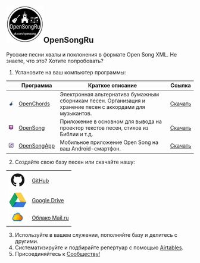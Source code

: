## ![logo](img/logo_cut.jpg)OpenSongRu
      
Русские песни хвалы и поклонения в формате Open Song XML.
Не знаете, что это? Хотите попробовать?

1. Установите на ваш компьютер программы:

 |   | Программа | Краткое описание | Ссылка |
 | --- | --- | --- | --- |
 |![1](img/oc_icon.png)   | [OpenChords](https://sourceforge.net/projects/openchords/) | Электронная альтернатива бумажным сборникам песен. Организация и хранение песен с аккордами для музыкантов. |[Скачать](https://sourceforge.net/projects/openchords/files/latest/download) |
 |![2](img/os_icon.png)   | [OpenSong](http://www.opensong.org) | Приложение в основном для вывода на проектор текстов песен, стихов из Библии и т.д. |[Скачать](https://sourceforge.net/projects/opensong/files/latest/download) |
 |![3](img/osa_icon.png)  | [OpenSongApp](https://www.opensongapp.com) | Мобильное приложение Open Song на ваш Android-смартфон. |[Скачать](https://play.google.com/store/apps/details?id=com.garethevans.church.opensongtablet&hl=ru) |
2. Создайте свою базу песен или скачайте нашу:

|     |     |
| --- | --- |
|![1](img/icon_gh.jpg) | [GitHub](https://github.com/SergKnyz/OpenSongRu/archive/master.zip) |
|![2](img/icon_gdr.png) | [Google Drive](https://drive.google.com/open?id=1K4NR7njvLmjtOn2Ljp7YpigRXDAG-Hb-) |
|![3](img/icon_mail.png) | [Облако Mail.ru](https://cloud.mail.ru/public/BntW/H7FubED5D) |
3. Используйте в вашем служении, пополняйте базу и делитесь с другими.
4. Систематизируйте и подбирайте репертуар с помощью [Airtables](https://airtable.com/shrf59t6LkyvGAQ4R).
5. Присоединяйтесь к [Сообществу!](https://vk.com/opensong)
